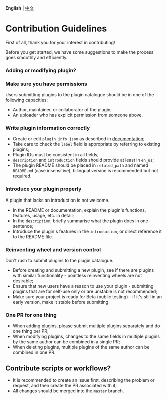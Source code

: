 **English** | [中文](CONTRIBUTING_CN.md)

# Contribution Guidelines

First of all, thank you for your interest in contributing!

Before you get started, we have some suggestions to make the process goes smoothly and efficiently.

### Adding or modifying plugin?

### Make sure you have permissions

Users submitting plugins to the plugin catalogue should be in one of the following capacities:

- Author, maintainer, or collaborator of the plugin;
- An uploader who has explicit permission from someone above.

### Write plugin information correctly

- Create or edit `plugin_info.json` as described in [documentation](https://mcdreforged.readthedocs.io/en/latest/plugin_dev/plugin_catalogue.html);
- Take care to check the `label` field is appropriate by referring to existing plugins;
- Plugin IDs must be consistent in all fields;
- `description` and `introduction` fields should provide at least in `en_us`;
- The plugin README should be placed in `related_path` and named `README.md` (case insensitive), bilingual version is recommended but not required.

### Introduce your plugin properly

A plugin that lacks an introduction is not welcome.

- In the README or documentation, explain the plugin's functions, features, usage, etc. in detail;
- In the `description`, briefly summarise what the plugin does in one sentence;
- Introduce the plugin's features in the `introduction`, or direct reference it to the README file.

### Reinventing wheel and version control

Don't rush to submit plugins to the plugin catalogue.

- Before creating and submitting a new plugin, see if there are plugins with similar functionality - pointless reinventing wheels are not desirable;
- Ensure that new users have a reason to use your plugin - submitting plugins that are for self-use only or are unstable is not recommended;
- Make sure your project is ready for Beta (public testing) - if it's still in an early version, make it stable before submitting.

### One PR for one thing

- When adding plugins, please submit multiple plugins separately and do one thing per PR;
- When modifying plugins, changes to the same fields in multiple plugins by the same author can be combined in a single PR;
- When deleting plugins, multiple plugins of the same author can be combined in one PR.

## Contribute scripts or workflows?

- It is recommended to create an Issue first, describing the problem or request, and then create the PR associated with it;
- All changes should be merged into the `master` branch.
